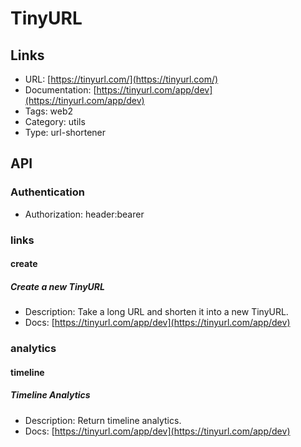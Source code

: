 # TinyURL

## Links

* URL: [https://tinyurl.com/](https://tinyurl.com/)
* Documentation: [https://tinyurl.com/app/dev](https://tinyurl.com/app/dev)
* Tags: web2
* Category: utils
* Type: url-shortener

## API

### Authentication

* Authorization: header:bearer

### links

#### create

##### Create a new TinyURL

* Description: Take a long URL and shorten it into a new TinyURL.
* Docs: [https://tinyurl.com/app/dev](https://tinyurl.com/app/dev)

### analytics

#### timeline

##### Timeline Analytics

* Description: Return timeline analytics.
* Docs: [https://tinyurl.com/app/dev](https://tinyurl.com/app/dev)
